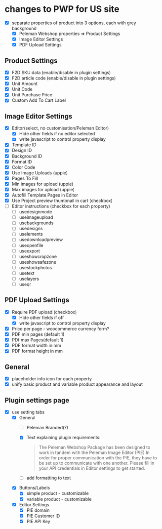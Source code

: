 # changes to PWP for US site

* [x] separate properties of product into 3 options, each with grey background
    * [x] Peleman Webshop properties => Product Settings
    * [x] Image Editor Settings
    * [x] PDF Upload Settings
## Product Settings
* [x] F2D SKU data (enable/disable in plugin settings)
* [x] F2D article code (enable/disable in plugin settings)
* [x] Unit Amount
* [x] Unit Code
* [x] Unit Purchase Price
* [x] Custom Add To Cart Label
## Image Editor Settings
* [x] Editor(select, no customisation/Peleman Editor)
  * [x] Hide other fields if no editor selected
  * [x] write javascript to control property display
* [x] Template ID
* [x] Design ID
* [x] Background ID
* [x] Format ID
* [x] Color Code
* [x] Use Image Uploads (uppie)
* [x] Pages To Fill
* [x] Min images for upload (uppie)
* [x] Max images for upload (uppie)
* [x] Autofill Template Pages in Editor
* [x] Use Project preview thumbnail in cart (checkbox)
* [ ] Editor instructions (checkbox for each property)
  * [ ] usedesignmode
  * [ ] useimageupload
  * [ ] usebackgrounds
  * [ ] usedesigns
  * [ ] uselements
  * [ ] usedownloadpreview
  * [ ] useopenfile
  * [ ] useexport
  * [ ] useshowcropzone
  * [ ] useshowsafezone
  * [ ] usestockphotos
  * [ ] usetext
  * [ ] uselayers
  * [ ] useqr
## PDF Upload Settings
* [x] Require PDF upload (checkbox)
  * [x] Hide other fields if off
  * [x] write javascript to control property display
* [x] Price per page - woocommerce currency form?
* [x] PDF min pages (default 1)
* [x] PDf max Pages(default 1)
* [x] PDF format width in mm
* [x] PDF format height in mm

## General
* [x] placeholder info icon for each property
* [x] unify basic product and variable product appearance and layout

## Plugin settings page
* [x] use setting tabs
  * [x] General
    * [ ] Peleman Branded(?)
    * [x] Text explaining plugin requirements:
  
        >   The Peleman Webshop Package has been designed to work in tandem with the Peleman Image Editor (PIE) In order for proper communication with the PIE, they have to be set up to communicate with one another. Please fill in your API credentials in Editor settings to get started.
    * [ ] add formatting to text
  * [x] Buttons/Labels
    * [x] simple product - customizable
    * [x] variable product - customizable
  * [x] Editor Settings
    * [x] PIE domain
    * [x] PIE Customer ID
    * [x] PIE API Key